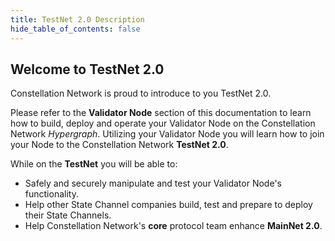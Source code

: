 ```yaml
---
title: TestNet 2.0 Description
hide_table_of_contents: false
---
```


<head>
  <title>Introduction to TestNet 2.0</title>
  <meta
    name="TestNet 2.0 Description"
    content="TestNet 2.0 Description"
  />
</head>

## Welcome to TestNet 2.0

Constellation Network is proud to introduce to you TestNet 2.0.  

Please refer to the **Validator Node** section of this documentation to learn how to build, deploy and operate your
Validator Node on the Constellation Network *Hypergraph*.  Utilizing your Validator Node you will learn how to 
join your Node to the Constellation Network **TestNet 2.0**.  

While on the **TestNet** you will be able to:

- Safely and securely manipulate and test your Validator Node's 
functionality.
- Help other State Channel companies build, test and prepare to deploy their State Channels.
- Help Constellation Network's **core** protocol team enhance **MainNet 2.0**.